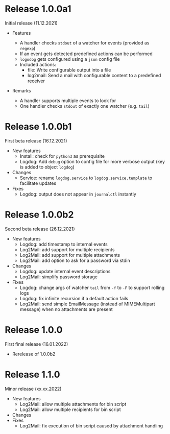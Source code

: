 # Release 1.0.0a1

Initial release (11.12.2021)

* Features
  - A handler checks `stdout` of a watcher for events (provided as `regexp`)
  - If an event gets detected predefined actions can be performed
  - `logodog` gets configured using a `json` config file
  - Included actions:
    - file: Write configurable output into a file
    - log2mail: Send a mail with configurable content to a predefined receiver

* Remarks
  - A handler supports multiple events to look for
  - One handler checks `stdout` of exactly one watcher (e.g. `tail`)


# Release 1.0.0b1

First beta release (16.12.2021)

* New features
  - Install: check for `python3` as prerequisite
  - Logdog: Add `debug` option to config file for more verbose output (key is added to object `logdog`)
* Changes
  - Service: rename `logdog.service` to `logdog.service.template` to facilitate updates
* Fixes
  - Logdog: output does not appear in `journalctl` instantly


# Release 1.0.0b2

Second beta release (26.12.2021)

* New features
  - Logdog: add timestamp to internal events
  - Log2Mail: add support for multiple recipients
  - Log2Mail: add support for multiple attachments
  - Log2Mail: add option to ask for a password via stdin
* Changes
  - Logdog: update internal event descriptions
  - Log2Mail: simplify password storage
* Fixes
  - Logdog: change args of watcher `tail` from `-f` to `-F` to support rolling logs
  - Logdog: fix infinite recursion if a default action fails
  - Log2Mail: send simple EmailMessage (instead of MIMEMultipart message) when no attachments are present


# Release 1.0.0

First final release (16.01.2022)

* Rerelease of 1.0.0b2


# Release 1.1.0

Minor release (xx.xx.2022)

* New features
  - Log2Mail: allow multiple attachments for bin script
  - Log2Mail: allow multiple recipients for bin script
* Changes
* Fixes
  - Log2Mail: fix execution of bin script caused by attachment handling
